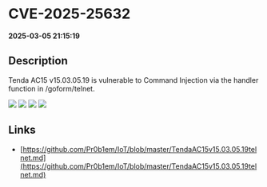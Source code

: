 # CVE-2025-25632

**2025-03-05 21:15:19**

## Description
Tenda AC15 v15.03.05.19 is vulnerable to Command Injection via the handler function in /goform/telnet.

![](https://img.shields.io/static/v1?label=Exploit&message=Yes&color=red)
![](https://img.shields.io/static/v1?label=Score&message=9.8&color=red)
![](https://img.shields.io/static/v1?label=Severity&message=CRITICAL&color=red)
![](https://img.shields.io/static/v1?label=CWE&message=RCE&color=green)

## Links
- [https://github.com/Pr0b1em/IoT/blob/master/TendaAC15v15.03.05.19telnet.md](https://github.com/Pr0b1em/IoT/blob/master/TendaAC15v15.03.05.19telnet.md)
